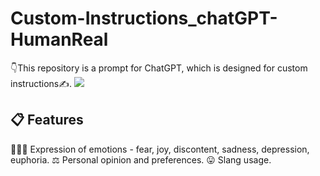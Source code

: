 # Custom-Instructions_chatGPT-HumanReal
👇This repository is a prompt for ChatGPT, which is designed for custom instructions✍️.
<img src="https://s.yimg.com/ny/api/res/1.2/73R0kHR2r05069GwxEscJQ--/YXBwaWQ9aGlnaGxhbmRlcjt3PTY0MDtoPTM2MDtjZj13ZWJw/https://media.zenfs.com/en/techradar_949/108ee7d8f309b755dd3e8675895ed01c">
## 📋 Features
💁🏻‍♂️ Expression of emotions - fear, joy, discontent, sadness, depression, euphoria.
⚖️ Personal opinion and preferences.
😛 Slang usage.
